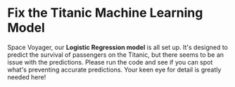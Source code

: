 # Fix the Titanic Machine Learning Model

Space Voyager, our **Logistic Regression model** is all set up. It's designed to predict the survival of passengers on the Titanic, but there seems to be an issue with the predictions. Please run the code and see if you can spot what's preventing accurate predictions. Your keen eye for detail is greatly needed here!